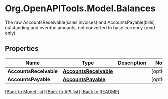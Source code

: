 # Org.OpenAPITools.Model.Balances
The raw AccountsReceivable(sales invoices) and AccountsPayable(bills) outstanding and overdue amounts, not converted to base currency (read only)

## Properties

Name | Type | Description | Notes
------------ | ------------- | ------------- | -------------
**AccountsReceivable** | [**AccountsReceivable**](AccountsReceivable.md) |  | [optional] 
**AccountsPayable** | [**AccountsPayable**](AccountsPayable.md) |  | [optional] 

[[Back to Model list]](../README.md#documentation-for-models) [[Back to API list]](../README.md#documentation-for-api-endpoints) [[Back to README]](../README.md)

